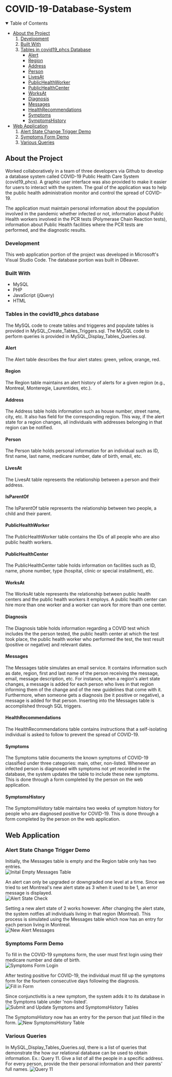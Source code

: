 # COVID-19-Database-System

<details open="open">
  <summary>Table of Contents</summary>
  <ul>
    <li>
      <a href="#about-the-project">About the Project</a>
      <ol>
        <li><a href="#development">Development</a></li>
        <li><a href="#built-with">Built With</a></li>
        <li>
          <a href="#tables-in-the-covid19_phcs-database">Tables in covid19_phcs Database</a>
          <ul>
            <li><a href="#alert">Alert</a></li>
            <li><a href="#region">Region</a></li>
            <li><a href="#address">Address</a></li>
            <li><a href="#person">Person</a></li>
            <li><a href="#livesAt">LivesAt</a></li>
            <li><a href="#publicHealthWorker">PublicHealthWorker</a></li>
            <li><a href="#publicHealthCenter">PublicHealthCenter</a></li>
            <li><a href="#worksAt">WorksAt</a></li>
            <li><a href="#diagnosis">Diagnosis</a></li>
            <li><a href="#messages">Messages</a></li>
            <li><a href="#healthRecommendations">HealthRecommendations</a></li>
            <li><a href="#symptoms">Symptoms</a></li>
            <li><a href="#symptomsHistory">SymptomsHistory</a></li>
          </ul>
        </li>
      </ol>
    </li>
    <li>
      <a href="#web-application">Web Application</a>
      <ol>
        <li><a href="#alert-state-change-trigger-demo">Alert State Change Trigger Demo</a></li>
        <li><a href="#symptoms-form-demo">Symptoms Form Demo</a></li>
        <li><a href="#various-queries">Various Queries</a></li>
      <ol>
    </li>
  </ul>
</details>  
  
  
## About the Project
Worked collaboratively in a team of three developers via Github to develop a database system called COVID-19 Public Health Care
System (covid19_phcs). A graphic user interface was also provided to make it easier for users to interact with the system.
The goal of the application was to help the public health administration monitor and control the spread of COVID-19.

The application must maintain personal information about the population involved in the
pandemic whether infected or not, information about Public Health workers involved in
the PCR tests (Polymerase Chain Reaction tests), information about Public Health
facilities where the PCR tests are performed, and the diagnostic results. 

### Development
This web application portion of the project was developed in Microsoft's Visual Studio Code. 
The database portion was built in DBeaver.

### Built With  
* MySQL
* PHP 
* JavaScript (jQuery)
* HTML


### Tables in the covid19_phcs database
The MySQL code to create tables and triggeres and populate tables is provided in MySQL_Create_Tables_Triggers.sql.
The MySQL code to perform queries is provided in MySQL_Display_Tables_Queries.sql.

#### Alert
The Alert table describes the four alert states: green, yellow, orange, red.

#### Region
The Region table maintains an alert history of alerts for a given region (e.g., Montreal, Monteregie, Laurentides, etc.).

#### Address
The Address table holds information such as house number, street name, city, etc. It also has field for the corresponding region. This way, 
if the alert state for a region changes, all individuals with addresses belonging in that region can be notified.

#### Person
The Person table holds personal information for an individual such as ID, first name, last name, medicare number, date of birth, email, etc.

#### LivesAt
The LivesAt table represents the relationship between a person and their address.

#### IsParentOf
The IsParentOf table represents the relationship between two people, a child and their parent.

#### PublicHealthWorker
The PublicHealthWorker table contains the IDs of all people who are also public health workers.

#### PublicHealthCenter
The PublicHealthCenter table holds information on facilities such as ID, name, phone number, type (hospital, clinic or special installment), etc.

#### WorksAt
The WorksAt table represents the relationship between public health centers and the public health workers it employs. A public health center can 
hire more than one worker and a worker can work for more than one center.  

#### Diagnosis
The Diagnosis table holds information regarding a COVID test which includes the the person tested, the public health center at which the test 
took place, the public health worker who performed the test, the test result (positive or negative) and relevant dates.

#### Messages
The Messages table simulates an email service. It contains information such as date, region, first and last name of the person receiving the message, 
email, message description, etc.
For instance, when a region's alert state changes, a message is added for each person who lives in that region informing them of the change and
of the new guidelines that come with it. Furthermore, when someone gets a diagnosis (be it positive or negative), a message is added for that person.
Inserting into the Messages table is accomplished through SQL triggers.

#### HealthRecommendations
The HealthRecommendations table contains instructions that a self-isolating individual is asked to follow to prevent the spread of COVID-19.

#### Symptoms
The Symptoms table documents the known symptoms of COVID-19 classified under three categories: main, other, non-listed. Whenever an infected person 
is diagnosed with symptoms not yet recorded in the database, the system updates the table to include these new symptoms. This is done through a form
completed by the person on the web application.

#### SymptomsHistory
The SymptomsHistory table maintains two weeks of symptom history for people who are diagnosed positive for COVID-19. This is done through a form 
completed by the person on the web application.
   
   
   
## Web Application

### Alert State Change Trigger Demo
   
Initially, the Messages table is empty and the Region table only has two entries.   
![Inital Empty Messages Table](images/initalEmptyMessages.gif)  
   
An alert can only be upgraded or downgraded one level at a time. Since we tried to set Montreal's new alert state as 3 when it used to be 1, an 
error message is displayed.   
![Alert State Check](images/alertStateCheck.gif)  
   
Setting a new alert state of 2 works however. After changing the alert state, the system notfies all individuals living in that region (Montreal).
This process is simulated using the Messages table which now has an entry for each person living in Montreal.   
![New Alert Messages](images/newAlertMessages.gif)  


### Symptoms Form Demo

To fill in the COVID-19 symptoms form, the user must first login using their medicare number and date of birth.   
![Symptoms Form Login](images/symptomsForm1.gif)  
   
After testing positive for COVID-19, the individual must fill up the symptoms form for the fourteen consecutive days following the diagnosis.
![Fill in Form](images/symptomsForm2.gif)  

Since conjunctivitis is a new symptom, the system adds it to its database in the Symptoms table under 'non-listed'.
![Submit and Update Symptoms and SymptomsHistory Tables](images/symptomsForm3.gif)  

The SymptomsHistory now has an entry for the person that just filled in the form.
![New SymptomsHistory Table](images/newSymptomsHistory.PNG)  


### Various Queries
In MySQL_Display_Tables_Queries.sql, there is a list of queries that demonstrate the how our relational database can be used to obtain information.
Ex.: Query 11. Give a list of all the people in a specific address. For every person, provide the their personal information and their parents' full names.
![Query 11](images/query11.PNG)  
